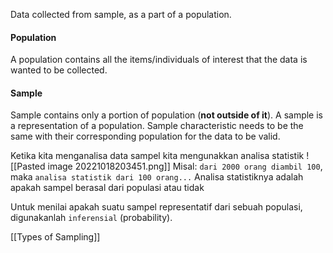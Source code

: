 Data collected from sample, as a part of a population.

#### Population
A population contains all the items/individuals of interest that the data is wanted to be collected.


#### Sample
Sample contains only a portion of population (**not outside of it**).
A sample is a representation of a population. 
Sample characteristic needs to be the same with their corresponding population for the data to be valid.

Ketika kita menganalisa data sampel kita mengunakkan analisa statistik
![[Pasted image 20221018203451.png]]
Misal: `dari 2000 orang diambil 100`, maka `analisa statistik dari 100 orang...`
Analisa statistiknya adalah apakah sampel berasal dari populasi atau tidak


Untuk menilai apakah suatu sampel representatif dari sebuah populasi, digunakanlah `inferensial` (probability).

[[Types of Sampling]]
